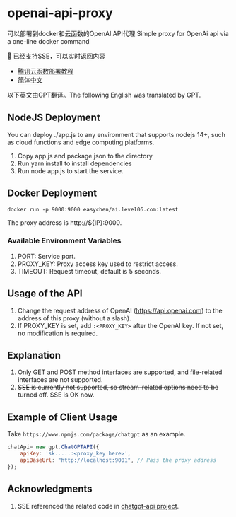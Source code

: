 # openai-api-proxy

可以部署到docker和云函数的OpenAI API代理
Simple proxy for OpenAi api via a one-line docker command

🎉 已经支持SSE，可以实时返回内容

- [腾讯云函数部署教程](FUNC.md)
- [简体中文](README.CN.md)

以下英文由GPT翻译。The following English was translated by GPT.

## NodeJS Deployment

You can deploy ./app.js to any environment that supports nodejs 14+, such as cloud functions and edge computing platforms.

1. Copy app.js and package.json to the directory
2. Run yarn install to install dependencies
3. Run node app.js to start the service.

## Docker Deployment

```
docker run -p 9000:9000 easychen/ai.level06.com:latest
```

The proxy address is http://${IP}:9000.

### Available Environment Variables

1. PORT: Service port.
2. PROXY_KEY: Proxy access key used to restrict access.
3. TIMEOUT: Request timeout, default is 5 seconds.

## Usage of the API

1. Change the request address of OpenAI (https://api.openai.com) to the address of this proxy (without a slash).
2. If PROXY_KEY is set, add `:<PROXY_KEY>` after the OpenAI key. If not set, no modification is required.

## Explanation

1. Only GET and POST method interfaces are supported, and file-related interfaces are not supported.
2. ~~SSE is currently not supported, so stream-related options need to be turned off.~~ SSE is OK now.

## Example of Client Usage

Take `https://www.npmjs.com/package/chatgpt` as an example.

```js
chatApi= new gpt.ChatGPTAPI({
    apiKey: 'sk.....:<proxy_key here>',
    apiBaseUrl: "http://localhost:9001", // Pass the proxy address
});

```

## Acknowledgments

1. SSE referenced the related code in [chatgpt-api project](https://github.com/transitive-bullshit/chatgpt-api/blob/main/src/fetch-sse.ts).

